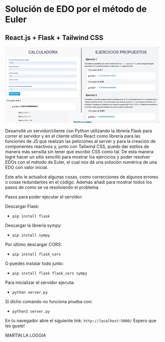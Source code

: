 # Solución de EDO por el método de Euler
## React.js + Flask + Tailwind CSS

![alt text](public/exampleScreen.png)

Desarrollé un servidor/cliente con Python utilizando la librería Flask para correr el servidor y en el cliente utilizo React como librería para las funciones de JS que realizan las peticiones al server y para la creación de componentes reactivos y, junto con Tailwind CSS, puedo dar estilos de manera más sensilla sin tener que escribir CSS como tal. De esta manera logré hacer un sitio sencillo para mostrar los ejercicios y poder resolver EDOs con el método de Euler, el cual nos dá una solución numérica de una EDO con valor inicial.

Este año le actualicé algunas cosas, como correcciones de algunos errores o cosas redundantes en el código. Además añadí para mostrar todos los pasos de como se va resolviendo el problema.

Pasos para poder ejecutar el servidor:

Descargar Flask:
- `pip install flask`

Descargar la librería sympy:
- `pip install sympy`

Por último descargar CORS:
- `pip install flask_cors`

O puedes instalar todo junto:
- `pip install flask flask_cors sympy`

Para inicializar el servidor ejecuta:
- `python server.py` 

Si dicho comando no funciona prueba con:
- `python3 server.py`

En tu navegador abre el siguiente link:
`http://localhost:5000/`
Espero que les guste!

MARTIN LA LOGGIA
